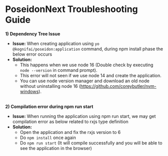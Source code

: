 # PoseidonNext Troubleshooting Guide

**1) Dependency Tree Issue** 
<br>
   - **Issue:** When creating application using `yo @kognifai/poseidon:application` command, during npm install phase the below error occurs
   - **Solution:**
     - This happens when we use node 16 (Double check by executing `node --version` in command prompt). 
     - This error will not seen if we use node 14 and create the application.
     - You can use node version manager and download an old node without uninstalling node 16 (https://github.com/coreybutler/nvm-windows). 
<br><br>

**2) Compilation error during npm run start**
<br>
   - **Issue:** When running the application using npm run start, we may get compilation error as below related to rxjs type definition
   - **Solution:**
      - Open the application and fix the rxjs version to 6
      - Do `npm install` once again
      - Do `npm run start` (It will compile successfully and you will be able to see the application in the browser)
